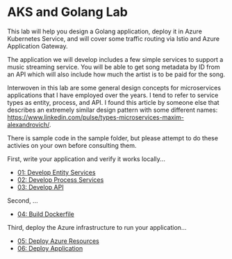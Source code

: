 # AKS and Golang Lab

This lab will help you design a Golang application, deploy it in Azure Kubernetes Service, and will cover some traffic routing via Istio and Azure Application Gateway.

The application we will develop includes a few simple services to support a music streaming service. You will be able to get song metadata by ID from an API which will also include how much the artist is to be paid for the song.

Interwoven in this lab are some general design concepts for microservices applications that I have employed over the years. I tend to refer to service types as entity, process, and API. I found this article by someone else that describes an extremely similar design pattern with some different names: <https://www.linkedin.com/pulse/types-microservices-maxim-alexandrovich/>.

There is sample code in the sample folder, but please attempt to do these activies on your own before consulting them.

First, write your application and verify it works locally...

- [01: Develop Entity Services](./01-Develop-Entity-Services.md)
- [02: Develop Process Services](./02-Develop-Process-Services.md)
- [03: Develop API](./03-Develop-API.md)

Second, ...

- [04: Build Dockerfile](./04-Build-Dockerfile.md)

Third, deploy the Azure infrastructure to run your application...

- [05: Deploy Azure Resources](./05-Deploy-Azure-Resources.md)
- [06: Deploy Application](./06-Deploy-Application.md)
